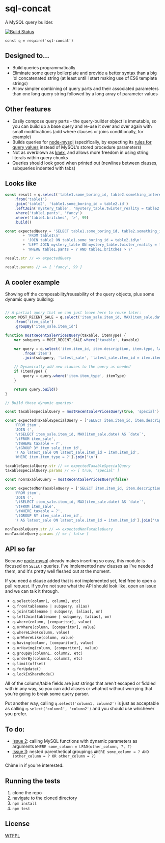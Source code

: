 # sql-concat

A MySQL query builder.

[![Build Status](https://travis-ci.org/TehShrike/sql-concat.svg)](https://travis-ci.org/TehShrike/sql-concat)

```
const q = require('sql-concat')
```

## Designed to...

- Build queries programmatically
- Eliminate some query boilerplate and provide a better syntax than a big 'ol concatenated string (at least until I start making use of ES6 template strings)
- Allow simpler combining of query parts and their associated parameters than one long query string followed by a long array of parameter values

## Other features

- Easily compose query parts - the query-builder object is immutable, so you can build up a base query and re-use it over and over again with small modifications (add where clauses or joins conditionally, for example)
- Builds queries for [node-mysql](https://github.com/felixge/node-mysql) (specifically, by expecting its [rules for query values](https://github.com/felixge/node-mysql#escaping-query-values) instead of MySQL's stored procedure parameters)
- Not as overblown as [knex](http://knexjs.org/), and allows more freedom in using string literals within query chunks
- Queries should look good when printed out (newlines between clauses, subqueries indented with tabs)

## Looks like

<!--js
var q = require('./')
-->

```js
const result = q.select('table1.some_boring_id, table2.something_interesting, mystery_table.surprise')
	.from('table1')
	.join('table2', 'table1.some_boring_id = table2.id')
	.leftJoin('mystery_table', 'mystery_table.twister_reality = table2.probably_null_column')
	.where('table1.pants', 'fancy')
	.where('table1.britches', '>', 99)
	.build()

const expectedQuery = 'SELECT table1.some_boring_id, table2.something_interesting, mystery_table.surprise\n'
		+ 'FROM table1\n'
		+ 'JOIN table2 ON table1.some_boring_id = table2.id\n'
		+ 'LEFT JOIN mystery_table ON mystery_table.twister_reality = table2.probably_null_column\n'
		+ 'WHERE table1.pants = ? AND table1.britches > ?'

result.str // => expectedQuery

result.params // => [ 'fancy', 99 ]

```

## A cooler example

Showing off the composability/reusability of the query objects, plus some dynamic query building:

```js

// A partial query that we can just leave here to reuse later:
const MOST_RECENT_SALE = q.select('item_sale.item_id, MAX(item_sale.date) AS `date`')
	.from('item_sale')
	.groupBy('item_sale.item_id')

function mostRecentSalePricesQuery(taxable, itemType) {
	var subquery = MOST_RECENT_SALE.where('taxable', taxable)

	var query = q.select('item.item_id, item.description, item.type, latest_sale.date AS latest_sale_date, latest_sale.price')
		.from('item')
		.join(subquery, 'latest_sale', 'latest_sale.item_id = item.item_id')

	// Dynamically add new clauses to the query as needed
	if (itemType) {
		query = query.where('item.item_type', itemType)
	}

	return query.build()
}

// Build those dynamic queries:

const taxableSpecialQuery = mostRecentSalePricesQuery(true, 'special')

const expectedTaxableSpecialQuery = ['SELECT item.item_id, item.description, item.type, latest_sale.date AS latest_sale_date, latest_sale.price',
	'FROM item',
	'JOIN (',
	'\tSELECT item_sale.item_id, MAX(item_sale.date) AS `date`',
	'\tFROM item_sale',
	'\tWHERE taxable = ?',
	'\tGROUP BY item_sale.item_id',
	') AS latest_sale ON latest_sale.item_id = item.item_id',
	'WHERE item.item_type = ?'].join('\n')

taxableSpecialQuery.str // => expectedTaxableSpecialQuery
taxableSpecialQuery.params // => [ true, 'special' ]

const nonTaxableQuery = mostRecentSalePricesQuery(false)

const expectedNonTaxableQuery = ['SELECT item.item_id, item.description, item.type, latest_sale.date AS latest_sale_date, latest_sale.price',
	'FROM item',
	'JOIN (',
	'\tSELECT item_sale.item_id, MAX(item_sale.date) AS `date`',
	'\tFROM item_sale',
	'\tWHERE taxable = ?',
	'\tGROUP BY item_sale.item_id',
	') AS latest_sale ON latest_sale.item_id = item.item_id'].join('\n')

nonTaxableQuery.str // => expectedNonTaxableQuery
nonTaxableQuery.params // => [ false ]

```

## API so far

Because [node-mysql](https://github.com/felixge/node-mysql) already makes inserting so easy, this module is focused on `SELECT` queries.  I've implemented new clauses as I've needed them, and it's pretty well fleshed out at the moment.

If you need a clause added that is not implemented yet, feel free to open a pull request.  If you're not sure what the API should look like, open an issue and we can talk it through.

- `q.select(column1, column2, etc)`
- `q.from(tablename | subquery, alias)`
- `q.join(tablename | subquery, [alias], on)`
- `q.leftJoin(tablename | subquery, [alias], on)`
- `q.where(column, [comparitor], value)`
- `q.orWhere(column, [comparitor], value)`
- `q.whereLike(column, value)`
- `q.orWhereLike(column, value)`
- `q.having(column, [comparitor], value)`
- `q.orHaving(column, [comparitor], value)`
- `q.groupBy(column1, column2, etc)`
- `q.orderBy(column1, column2, etc)`
- `q.limit(offset)`
- `q.forUpdate()`
- `q.lockInShareMode()`

All of the column/table fields are just strings that aren't escaped or fiddled with in any way, so you can add aliases or whatnot without worrying that you're going to break some query parser.

Put another way, calling `q.select('column1, column2')` is just as acceptable as calling `q.select('column1', 'column2')` and you should use whichever you prefer.

## To do:

- [Issue 2](https://github.com/TehShrike/sql-concat/issues/2): calling MySQL functions with dynamic parameters as arguments `WHERE some_column = LPAD(other_column, ?, ?)`
- [Issue 3](https://github.com/TehShrike/sql-concat/issues/3): nested parenthetical groupings `WHERE some_column = ? AND (other_column = ? OR other_column = ?)`

Chime in if you're interested.

## Running the tests

1. clone the repo
2. navigate to the cloned directory
3. `npm install`
4. `npm test`

## License

[WTFPL](http://wtfpl2.com)
